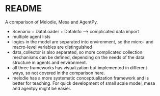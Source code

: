 # README

A comparison of Melodie, Mesa and AgentPy.

* Scenario + DataLoader + DataInfo --> complicated data import
* multiple agent lists
* logics in the model are separated into environment, so the micro- and macro-level variables are distinguished
* data_collector is also separated, so more complicated collection mechanisms can be defined, depending on the needs of the data structure in agents and environment.
* all three frameworks has visualization but implemented in different ways, so not covered in the comparison here.
* melodie has a more systematic conceptualization framework and is better for teaching. For quick development of small scale model, mesa and agentpy might be easier.




